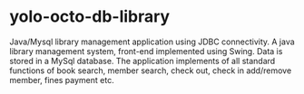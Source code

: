 yolo-octo-db-library
====================

Java/Mysql library management application using JDBC connectivity.
A java library management system, front-end implemented using Swing. Data is stored in a MySql database. 
The application implements of all standard functions of book search, member search, check out, check in add/remove member, fines payment etc.
